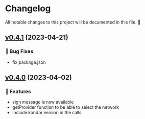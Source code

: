 # Changelog

All notable changes to this project will be documented in this file. 🤘

## [v0.4.1](https://github.com/joticajulian/kondor-js/releases/tag/v0.4.1) (2023-04-21)

### 🐛 Bug Fixes

- fix package.json


## [v0.4.0](https://github.com/joticajulian/kondor-js/releases/tag/v0.4.0) (2023-04-02)

### 🚀 Features

- sign message is now available
- getProvider function to be able to select the network
- include kondor version in the calls
